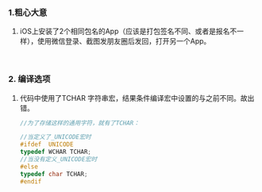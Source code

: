 ### 1.粗心大意

1. iOS上安装了2个相同包名的App（应该是打包签名不同、或者是报名不一样），使用微信登录、截图发朋友圈后发回，打开另一个App。

   ​

### 2. 编译选项

 1.  代码中使用了TCHAR 字符串宏，结果条件编译宏中设置的与之前不同。故出错。

     ```c++
     //为了存储这样的通用字符，就有了TCHAR：

     //当定义了_UNICODE宏时
     #ifdef  UNICODE 
     typedef WCHAR TCHAR;
     //当没有定义_UNICODE宏时
     #else
     typedef char TCHAR;
     #endif
     ```

     ​